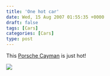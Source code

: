 ```yaml
---
title: 'One hot car'
date: Wed, 15 Aug 2007 01:55:35 +0000
draft: false
tags: [Cars]
categories: [Cars]
type: post
---
```


This [Porsche Cayman](http://www.autoblog.com/2007/08/14/blackout-porsche-unveils-limited-edition-cayman-s-porsche-desig/) is just hot!

[![](http://www.blogsmithmedia.com/www.autoblog.com/media/2007/08/caymanspde1_hi006450.jpg)](http://www.autoblog.com/photos/porsche-cayman-s-porsche-design-edition-1/)